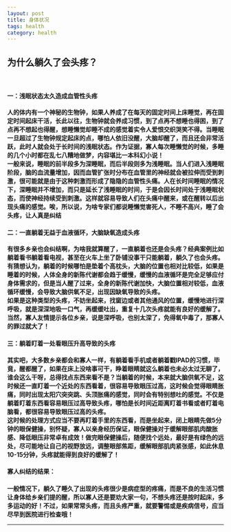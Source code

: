 ```yaml
---
layout: post
title: 身体状况
tags: health
category: health
---
```


<html>
    <meta content="UTF-8">
    <head>
	    <title>为什么躺久了会头疼？</title>
    </head>
    <body>
    <h2>为什么躺久了会头疼？</h2><br>
    <h4>一：浅眠状态太久造成血管性头疼<br></h4>
<b>人的体内有一个神秘的生物钟，如果人养成了在每天的固定时间上床睡觉，再在固定时间起床干活，长此以往，生物钟就会养成习惯，到了点再不想睡也得困，到了点再不想起也得醒，想睡懒觉却睡不成的感觉着实令人爱恨交织哭笑不得。当睡眠一旦超过了生物钟规定起床的点，哪怕人依旧没醒，大脑却醒了，而且还会非常活跃，此时人就会处于长时间的浅眠状态。作为证据，寡人每次睡懒觉的时候，多睡的几个小时都在乱七八糟地做梦，内容堪比一本科幻小说！</b><br>
<b>一般来说，睡眠的前半段多为深睡眠，而后半段则多为浅睡眠。当人们进入浅睡眠阶段，脑的血流量增加，因而血管扩张时分布在血管里的神经就会被拉伸而受到刺激，很可能就是由于这种刺激而形成了隐隐的血管性头痛。人在长时间睡眠的情况下，深睡眠并不增加，而只是延长了浅睡眠的时间，于是会因长时间处于浅睡眠状态，而使神经持续受到刺激。这样就容易导致人们在头痛中醒来，或在醒转以后出现头痛的感觉。唉，所以说，为啥专家们都说睡懒觉害死人，不睡不高兴，睡了会头疼，让人真是纠结<br></b>
<h4>二：一直躺着无益于血液循环，大脑缺氧造成头疼</h4>
<b>有很多乡亲也会纠结啊，为啥我就算醒了，一直躺着也还是会头疼？经典案例比如躺着看书躺着看电视，甚至在火车上坐了卧铺没事干只能躺着，躺久了也会头疼。有猜想认为，躺着的时候哪怕是垫着个高枕头，大脑的位置也相对比较低，如果是睡着的时候，人体全身的新陈代谢都会趋于缓慢，缓慢的血液循环是完全足够应付身体需求的，但是当人醒了过来，全身的新陈代谢加快，大脑位置相对较低，血液循环缓慢，会导致大脑供氧不足，出现因缺氧导致的头疼。</b><br>
<b>如果是这种类型的头疼，不妨坐起来，找窗边或者其他通风的位置，缓慢地进行深呼吸，就是深深地吸一口气，再缓缓吐出，重复十几次头疼就能有良好的缓解了。当然，寡人友情提示各位乡亲，说是深呼吸，也别太深了，免得氧中毒了，那寡人的罪过就大了！<br></b>
<h4>三：躺着盯着一处看眼压升高导致的头疼</h4>
<b>其实吧，大多数乡亲都会和寡人一样，有躺着看手机或者躺着戳IPAD的习惯，毕竟，醒都醒了，如果在床上没啥事可干，睁着眼睛就这么躺着也未必太过无聊了，谁会这么干呀，总得找点东西来看不是？当躺着的时候，本来就大脑供氧不足，这时候还一直盯着一个近处的东西看着，很容易导致眼压过高，这时候会觉得眼睛胀痛，同时出现太阳穴突突跳、头顶胀痛的感觉，同时会有特别想吐的感觉。不仅是躺着盯着东西看容易眼压过高导致头疼，哪怕是长时间近距离盯着书看或者盯着电脑看，都很容易导致眼压过高的头疼。<br></b>
<b>这时候的处理方式应当不要再盯着手里的东西看，而是坐起来，闭上眼睛先做5分钟的眼保健操，别怀疑，寡人以亲身经历保证，眼保健操对于缓解眼部肌肉酸胀感、降低眼压非常卓有成效！做完眼保健操后，随便找个远处，最好是有绿色的远处，尽可能地让自己的视野放远，调整眼部焦距，缓解眼部肌肉紧张感，如此休息10-15分钟，头疼就能得到良好的缓解了！<br></b>
<h4>寡人纠结的结果：<h4>
<b>一般情况下，躺久了睡久了出现的头疼很少是病症型的疼痛，而是不良的生活习惯让身体给乡亲们提的醒，所以寡人还是要劝大家一句，不想头疼还是按时起床，多多运动的好！不过，如果常常头疼，而且头疼严重，就要警惕或是疾病信号，应当尽早到医院进行检查哦！<br></b>
    <hr>
    </body>
</html>
